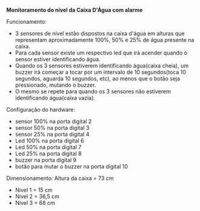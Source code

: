 **Monitoramento do nível da Caixa D'Água com alarme**

Funcionamento:
- 3 sensores de nível estão dispostos na caixa d'água em alturas que representam aproximadamente 100%, 50% e 25% de água presente na caixa.
- Para cada sensor existe um respectivo led que irá acender quando o sensor estiver identificando água.
- Quando os 3 sensores estiverem identificando água(caixa cheia), um buzzer irá começar a tocar por um intervalo de 10 segundos(toca 10 segundos, aguarda 10 segundos, etc), ao menos
  que o botão seja pressionado, mutando o buzzer.
- O mesmo se repete para quando os 3 sensores não estiverem identificando água(caixa vazia).

Configuração do hardware:
- sensor 100% na porta digital 2
- sensor 50% na porta digital 3
- sensor 25% na porta digital 4
- Led 100% na porta digital 6
- Led 50% na porta digital 7
- Led 25% na porta digital 8
- buzzer na porta digital 9
- botão para mutar o buzzer na porta digital 10

Dimensionamento:
Altura da caixa = 73 cm
- Nível 1 = 15 cm
- Nível 2 = 36,5 cm
- Nível 3 = 68 cm
